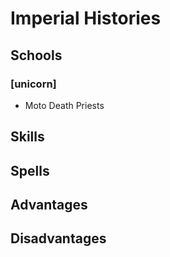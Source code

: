 
Imperial Histories
==================

Schools
-------

### [unicorn]
* Moto Death Priests

Skills
------

Spells
------

Advantages
----------

Disadvantages
-------------
